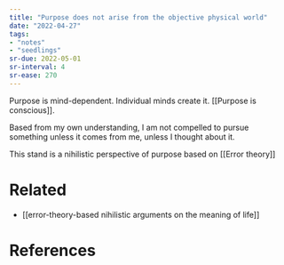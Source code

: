```yaml
---
title: "Purpose does not arise from the objective physical world"
date: "2022-04-27"
tags:
- "notes"
- "seedlings"
sr-due: 2022-05-01
sr-interval: 4
sr-ease: 270
---
```


Purpose is mind-dependent. Individual minds create it.
[[Purpose is conscious]].

Based from my own understanding, I am not compelled to pursue something unless it comes from me, unless I thought about it.

This stand is a nihilistic perspective of purpose based on [[Error theory]]

# Related
- [[error-theory-based nihilistic arguments on the meaning of life]]

# References
